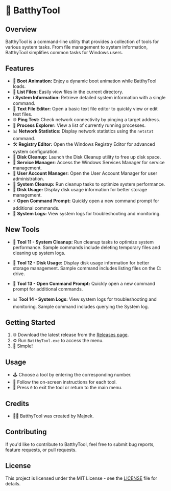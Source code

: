 # 🦇 BatthyTool

## Overview

BatthyTool is a command-line utility that provides a collection of tools for various system tasks. From file management to system information, BatthyTool simplifies common tasks for Windows users.

## Features

- 🌈 **Boot Animation:** Enjoy a dynamic boot animation while BatthyTool loads.
- 📂 **List Files:** Easily view files in the current directory.
- ℹ️ **System Information:** Retrieve detailed system information with a single command.
- 📝 **Text File Editor:** Open a basic text file editor to quickly view or edit text files.
- 🌐 **Ping Test:** Check network connectivity by pinging a target address.
- 🔄 **Process Explorer:** View a list of currently running processes.
- 📊 **Network Statistics:** Display network statistics using the `netstat` command.
- 🛠️ **Registry Editor:** Open the Windows Registry Editor for advanced system configuration.
- 🧹 **Disk Cleanup:** Launch the Disk Cleanup utility to free up disk space.
- 🚀 **Service Manager:** Access the Windows Services Manager for service management.
- 👤 **User Account Manager:** Open the User Account Manager for user administration.
- 🧼 **System Cleanup:** Run cleanup tasks to optimize system performance.
- 💽 **Disk Usage:** Display disk usage information for better storage management.
- ⚡ **Open Command Prompt:** Quickly open a new command prompt for additional commands.
- 📜 **System Logs:** View system logs for troubleshooting and monitoring.

## New Tools

- 🧽 **Tool 11 - System Cleanup:** Run cleanup tasks to optimize system performance. Sample commands include deleting temporary files and cleaning up system logs.

- 💾 **Tool 12 - Disk Usage:** Display disk usage information for better storage management. Sample command includes listing files on the C: drive.

- 🚪 **Tool 13 - Open Command Prompt:** Quickly open a new command prompt for additional commands.

- 📊 **Tool 14 - System Logs:** View system logs for troubleshooting and monitoring. Sample command includes querying the System log.

## Getting Started

1. 🌐 Download the latest release from the [Releases page](https://github.com/Majnek/BatthyTool/releases).
2. ⚙️ Run `BatthyTool.exe` to access the menu.
3. 🎉 Simple!

## Usage

- 🕹️ Choose a tool by entering the corresponding number.
- 📖 Follow the on-screen instructions for each tool.
- 🔄 Press `0` to exit the tool or return to the main menu.

## Credits

- 🦸‍♂️ BatthyTool was created by Majnek.

## Contributing

If you'd like to contribute to BatthyTool, feel free to submit bug reports, feature requests, or pull requests.

## License

This project is licensed under the MIT License - see the [LICENSE](https://raw.githubusercontent.com/Majnek/BatthyTool/main/License) file for details.

